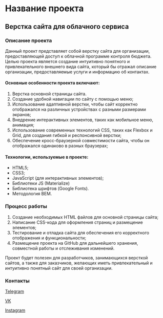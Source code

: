 # Название проекта

## Верстка сайта для облачного сервиса

### Описание проекта

Данный проект представляет собой верстку сайта для организации, предоставляющей доступ к облачной программе контроля бюджета. Целью проекта является создание интуитивно понятного и привлекательного внешнего вида сайта, который бы отражал описание организации, предоставляемые услуги и информацию об контактах.

#### Основные особенности проекта включают:

1. Верстка основной страницы сайта.
2. Создание удобной навигации по сайту с помощью меню;
3. Использование адаптивной верстки, чтобы сайт корректно отображался на различных устройствах с разными размерами экранов;
4. Внедрение интерактивных элементов, таких как мобильное меню, анимация;
5. Использование современных технологий CSS, таких как Flexbox и Grid, для создания гибкой и респонсивной верстки;
6. Обеспечение кросс-браузерной совместимости сайта, чтобы он отображался одинаково в разных браузерах;

#### Технологии, используемые в проекте:

- HTML5;
- CSS3;
- JavaScript (для интерактивных элементов);
- Библиотеки JS (Materialize)
- Библиотека шрифтов (Google Fonts).
- Методология BEM.

### Процесс работы

1. Создание необходимых HTML файлов для основной страницы сайта;
2. Написание CSS-кода для оформления страниц и размещение элементов;
3. Тестирование и отладка сайта для обеспечения его корректного отображения и функциональности;
4. Размещение проекта на GitHub для дальнейшего хранения, совместной работы и отслеживания изменений.

Проект будет полезен для разработчиков, занимающихся версткой сайтов, а также для заказчиков, желающих иметь привлекательный и интуитивно понятный сайт для своей организации.

### Контакты

[Telegram](https://t.me/SWED_DIMA)

[VK](https://vk.com/dimaswed)

[Instagram](https://www.instagram.com/dima.swed/)
